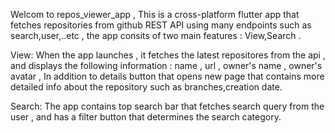 Welcom to repos_viewer_app , This is a cross-platform flutter app that fetches repositories from github REST API using many endpoints such as search,user,..etc , the app consits of two main features : View,Search .

View: When the app launches , it fetches the latest repositores from the api , and displays the following information : name , url , owner's name , owner's avatar , In addition to details button that opens new page that contains more detailed info about the repository such as branches,creation date.

Search: The app contains top search bar that fetches search query from the user , and has a filter button that determines the search category.


